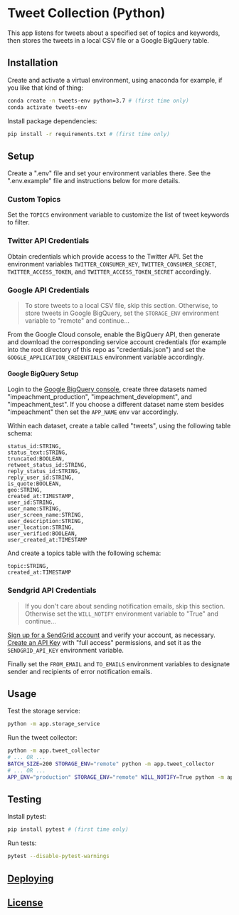 # Tweet Collection (Python)

This app listens for tweets about a specified set of topics and keywords, then stores the tweets in a local CSV file or a Google BigQuery table.

## Installation

Create and activate a virtual environment, using anaconda for example, if you like that kind of thing:

```sh
conda create -n tweets-env python=3.7 # (first time only)
conda activate tweets-env
```

Install package dependencies:

```sh
pip install -r requirements.txt # (first time only)
```

## Setup

Create a ".env" file and set your environment variables there. See the ".env.example" file and instructions below for more details.

### Custom Topics

Set the `TOPICS` environment variable to customize the list of tweet keywords to filter.

### Twitter API Credentials

Obtain credentials which provide access to the Twitter API. Set the environment variables `TWITTER_CONSUMER_KEY`, `TWITTER_CONSUMER_SECRET`, `TWITTER_ACCESS_TOKEN`, and `TWITTER_ACCESS_TOKEN_SECRET` accordingly.

### Google API Credentials

> To store tweets to a local CSV file, skip this section. Otherwise, to store tweets in Google BigQuery, set the `STORAGE_ENV` environment variable to "remote" and continue...

From the Google Cloud console, enable the BigQuery API, then generate and download the corresponding service account credentials (for example into the root directory of this repo as "credentials.json") and set the `GOOGLE_APPLICATION_CREDENTIALS` environment variable accordingly.

#### Google BigQuery Setup

Login to the [Google BigQuery console](https://console.cloud.google.com/bigquery), create three datasets named "impeachment_production", "impeachment_development", and "impeachment_test". If you choose a different dataset name stem besides "impeachment" then set the `APP_NAME` env var accordingly.

Within each dataset, create a table called "tweets", using the following table schema:

    status_id:STRING,
    status_text:STRING,
    truncated:BOOLEAN,
    retweet_status_id:STRING,
    reply_status_id:STRING,
    reply_user_id:STRING,
    is_quote:BOOLEAN,
    geo:STRING,
    created_at:TIMESTAMP,
    user_id:STRING,
    user_name:STRING,
    user_screen_name:STRING,
    user_description:STRING,
    user_location:STRING,
    user_verified:BOOLEAN,
    user_created_at:TIMESTAMP

And create a topics table with the following schema:

    topic:STRING,
    created_at:TIMESTAMP

### Sendgrid API Credentials

> If you don't care about sending notification emails, skip this section. Otherwise set the `WILL_NOTIFY` environment variable to "True" and continue...

[Sign up for a SendGrid account](https://signup.sendgrid.com/) and verify your account, as necessary. [Create an API Key](https://app.sendgrid.com/settings/api_keys) with "full access" permissions, and set it as the `SENDGRID_API_KEY` environment variable.

Finally set the `FROM_EMAIL` and `TO_EMAILS` environment variables to designate sender and recipients of error notification emails.

## Usage

Test the storage service:

```sh
python -m app.storage_service
```

Run the tweet collector:

```sh
python -m app.tweet_collector
# ... OR ...
BATCH_SIZE=200 STORAGE_ENV="remote" python -m app.tweet_collector
# ... OR ...
APP_ENV="production" STORAGE_ENV="remote" WILL_NOTIFY=True python -m app.tweet_collector
```

## Testing

Install pytest:

```sh
pip install pytest # (first time only)
```

Run tests:

```sh
pytest --disable-pytest-warnings
```

## [Deploying](DEPLOYING.md)

## [License](LICENSE.md)
